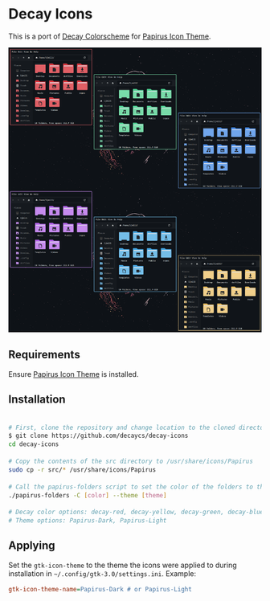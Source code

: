 # Decay Icons

This is a port of [Decay Colorscheme](https://github.com/decaycs) for [Papirus Icon Theme](https://github.com/PapirusDevelopmentTeam/papirus-icon-theme).

![demonstration](./assets/main.png)

## Requirements

Ensure [Papirus Icon Theme](https://github.com/PapirusDevelopmentTeam/papirus-icon-theme) is installed.

## Installation

```sh

# First, clone the repository and change location to the cloned directory:
$ git clone https://github.com/decaycs/decay-icons
cd decay-icons

# Copy the contents of the src directory to /usr/share/icons/Papirus
sudo cp -r src/* /usr/share/icons/Papirus

# Call the papirus-folders script to set the color of the folders to the desired theme.
./papirus-folders -C [color] --theme [theme]

# Decay color options: decay-red, decay-yellow, decay-green, decay-blue, decay-purple, decay-cyan
# Theme options: Papirus-Dark, Papirus-Light
```

## Applying

Set the `gtk-icon-theme` to the theme the icons were applied to during installation in `~/.config/gtk-3.0/settings.ini`. Example:

```ini
gtk-icon-theme-name=Papirus-Dark # or Papirus-Light
```
